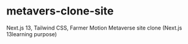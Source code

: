 # metavers-clone-site
Next.js 13, Tailwind CSS, Farmer Motion Metaverse site clone (Next.js 13learning purpose)
